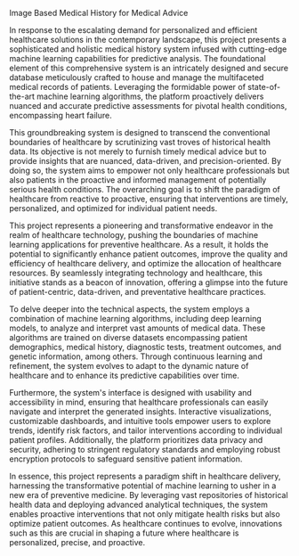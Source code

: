 Image Based Medical History for Medical Advice

In response to the escalating demand for personalized and efficient healthcare solutions in the contemporary landscape, this project presents a sophisticated and holistic medical history system infused with cutting-edge machine learning capabilities for predictive analysis. The foundational element of this comprehensive system is an intricately designed and secure database meticulously crafted to house and manage the multifaceted medical records of patients. Leveraging the formidable power of state-of-the-art machine learning algorithms, the platform proactively delivers nuanced and accurate predictive assessments for pivotal health conditions, encompassing heart failure.


This groundbreaking system is designed to transcend the conventional boundaries of healthcare by scrutinizing vast troves of historical health data. Its objective is not merely to furnish timely medical advice but to provide insights that are nuanced, data-driven, and precision-oriented. By doing so, the system aims to empower not only healthcare professionals but also patients in the proactive and informed management of potentially serious health conditions. The overarching goal is to shift the paradigm of healthcare from reactive to proactive, ensuring that interventions are timely, personalized, and optimized for individual patient needs.


This project represents a pioneering and transformative endeavor in the realm of healthcare technology, pushing the boundaries of machine learning applications for preventive healthcare. As a result, it holds the potential to significantly enhance patient outcomes, improve the quality and efficiency of healthcare delivery, and optimize the allocation of healthcare resources. By seamlessly integrating technology and healthcare, this initiative stands as a beacon of innovation, offering a glimpse into the future of patient-centric, data-driven, and preventative healthcare practices.


To delve deeper into the technical aspects, the system employs a combination of machine learning algorithms, including deep learning models, to analyze and interpret vast amounts of medical data. These algorithms are trained on diverse datasets encompassing patient demographics, medical history, diagnostic tests, treatment outcomes, and genetic information, among others. Through continuous learning and refinement, the system evolves to adapt to the dynamic nature of healthcare and to enhance its predictive capabilities over time.


Furthermore, the system's interface is designed with usability and accessibility in mind, ensuring that healthcare professionals can easily navigate and interpret the generated insights. Interactive visualizations, customizable dashboards, and intuitive tools empower users to explore trends, identify risk factors, and tailor interventions according to individual patient profiles. Additionally, the platform prioritizes data privacy and security, adhering to stringent regulatory standards and employing robust encryption protocols to safeguard sensitive patient information.


In essence, this project represents a paradigm shift in healthcare delivery, harnessing the transformative potential of machine learning to usher in a new era of preventive medicine. By leveraging vast repositories of historical health data and deploying advanced analytical techniques, the system enables proactive interventions that not only mitigate health risks but also optimize patient outcomes. As healthcare continues to evolve, innovations such as this are crucial in shaping a future where healthcare is personalized, precise, and proactive.